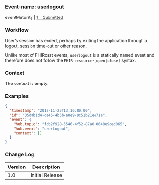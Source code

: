 ### Event-name: userlogout

eventMaturity | [1 - Submitted](../../specification/STU1/#event-maturity-model)

### Workflow

User's session has ended, perhaps by exiting the application through a logout, session time-out or other reason.

Unlike most of FHIRcast events, `userlogout` is a statically named event and therefore does not follow the `FHIR-resource`-`[open|close]` syntax.

### Context

The context is empty.

### Examples

```json
{
  "timestamp": "2019-11-25T13:16:00.00",
  "id": "35d0b1d4-de45-4b5b-a0e9-9c51b21ee71a",
  "event": {
    "hub.topic": "fdb2f928-5546-4f52-87a0-0648e9ded065", 
    "hub.event": "userLogout", 
    "context": [] 
  }
}
```

### Change Log

Version | Description
---- | ----
1.0 | Initial Release
